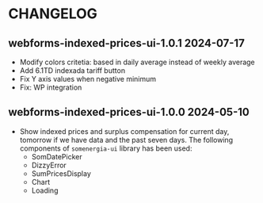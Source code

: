 # CHANGELOG

## webforms-indexed-prices-ui-1.0.1 2024-07-17

- Modify colors critetia: based in daily average instead of weekly average
- Add 6.1TD indexada tariff button
- Fix Y axis values when negative minimum
- Fix: WP integration

## webforms-indexed-prices-ui-1.0.0 2024-05-10

- Show indexed prices and surplus compensation for current day, tomorrow if
  we have data and the past seven days. The following components of
  `somenergia-ui` library has been used:
    - SomDatePicker
    - DizzyError
    - SumPricesDisplay
    - Chart
    - Loading


